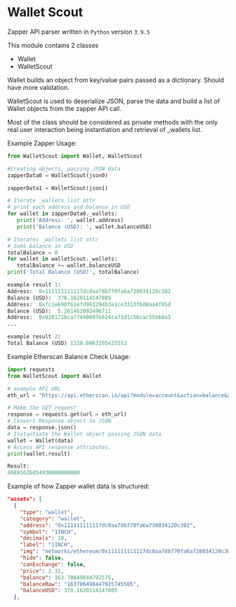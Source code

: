 # Wallet Scout

Zapper API parser written in `Python` version `3.9.5`

This module contains 2 classes

 - Wallet
 - WalletScout

 Wallet builds an object from key/value pairs passed as a dictionary. Should have more validation.

 WalletScout is used to deserialize JSON, parse the data and build a list of Wallet objects from the zapper API call.

 Most of the class should be considered as private methods with the only real user interaction being instantiation and retrieval of _wallets list.

 Example Zapper Usage:

 ```python
from WalletScout import Wallet, WalletScout

 #Creating objects, passing JSON data
zapperData0 = WalletScout(json0)

zapperData1 = WalletScout(json1)

# Iterate _wallets list attr
# print each address and balance in USD
for wallet in zapperData0._wallets:
    print('Address: ', wallet.address)
    print('Balance (USD): ', wallet.balanceUSD)

# Iterates _wallets list attr
# Sums balance in USD
totalBalance = 0
for wallet in walletScout._wallets:
    totalBalance += wallet.balanceUSD
print('Total Balance (USD)', totalBalance)

example result 1:
Address:  0x111111111117dc0aa78b770fa6a738034120c302
Balance (USD):  378.1620114147085
Address:  0xfc1e690f61efd961294b3e1ce3313fbd8aa4f85d
Balance (USD):  5.261462092496711
Address:  0x028171bca77440897b824ca71d1c56cac55b68a3
...

example result 2:
Total Balance (USD) 1338.0863295425552
```

Example Etherscan Balance Check Usage:

```python
import requests
from WalletScout import Wallet

# example API URL
eth_url = "https://api.etherscan.io/api?module=account&action=balance&address=0xddbd2b932c763ba5b1b7ae3b362eac3e8d40121a&tag=latest&apikey="

# Make the GET request
response = requests.get(url = eth_url)
# Convert Response object to JSON
data = response.json()
# Instantiate the Wallet object passing JSON data
wallet = Wallet(data)
# Access API response attributes. 
print(wallet.result)

Result:
40891626854930000000000
```

Example of how Zapper wallet data is structured:
```json
"assets": [
  {
    "type": "wallet",
    "category": "wallet",
    "address": "0x111111111117dc0aa78b770fa6a738034120c302",
    "symbol": "1INCH",
    "decimals": 18,
    "label": "1INCH",
    "img": "networks/ethereum/0x111111111117dc0aa78b770fa6a738034120c302.png",
    "hide": false,
    "canExchange": false,
    "price": 2.31,
    "balance": 163.70649844792575,
    "balanceRaw": "163706498447925745505",
    "balanceUSD": 378.1620114147085
  },
```

